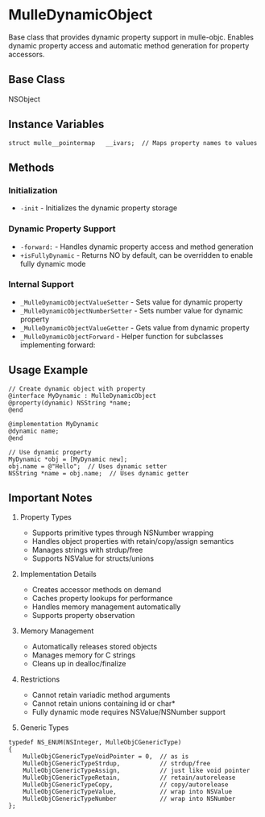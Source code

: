 # MulleDynamicObject

Base class that provides dynamic property support in mulle-objc. Enables dynamic property access and automatic method generation for property accessors.

## Base Class
NSObject

## Instance Variables
```objc
struct mulle__pointermap   __ivars;  // Maps property names to values
```

## Methods

### Initialization
- `-init` - Initializes the dynamic property storage

### Dynamic Property Support
- `-forward:` - Handles dynamic property access and method generation
- `+isFullyDynamic` - Returns NO by default, can be overridden to enable fully dynamic mode

### Internal Support
- `_MulleDynamicObjectValueSetter` - Sets value for dynamic property
- `_MulleDynamicObjectNumberSetter` - Sets number value for dynamic property
- `_MulleDynamicObjectValueGetter` - Gets value from dynamic property
- `_MulleDynamicObjectForward` - Helper function for subclasses implementing forward:

## Usage Example

```objc
// Create dynamic object with property
@interface MyDynamic : MulleDynamicObject
@property(dynamic) NSString *name;
@end

@implementation MyDynamic
@dynamic name;
@end

// Use dynamic property
MyDynamic *obj = [MyDynamic new];
obj.name = @"Hello";  // Uses dynamic setter
NSString *name = obj.name;  // Uses dynamic getter
```

## Important Notes

1. Property Types
   - Supports primitive types through NSNumber wrapping
   - Handles object properties with retain/copy/assign semantics
   - Manages strings with strdup/free
   - Supports NSValue for structs/unions

2. Implementation Details
   - Creates accessor methods on demand
   - Caches property lookups for performance
   - Handles memory management automatically
   - Supports property observation

3. Memory Management
   - Automatically releases stored objects
   - Manages memory for C strings
   - Cleans up in dealloc/finalize

4. Restrictions
   - Cannot retain variadic method arguments
   - Cannot retain unions containing id or char*
   - Fully dynamic mode requires NSValue/NSNumber support

5. Generic Types
```objc
typedef NS_ENUM(NSInteger, MulleObjCGenericType)
{
    MulleObjCGenericTypeVoidPointer = 0,  // as is
    MulleObjCGenericTypeStrdup,           // strdup/free
    MulleObjCGenericTypeAssign,           // just like void pointer
    MulleObjCGenericTypeRetain,           // retain/autorelease
    MulleObjCGenericTypeCopy,             // copy/autorelease
    MulleObjCGenericTypeValue,            // wrap into NSValue
    MulleObjCGenericTypeNumber            // wrap into NSNumber
};
```
